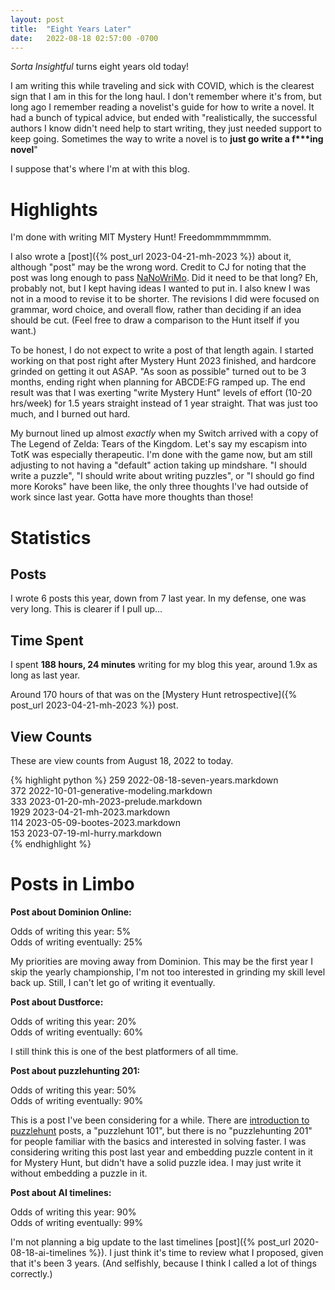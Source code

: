 ```yaml
---
layout: post
title:  "Eight Years Later"
date:   2022-08-18 02:57:00 -0700
---
```


*Sorta Insightful* turns eight years old today!

I am writing this while traveling and sick with COVID, which is the clearest sign that I am in this
for the long haul. I don't remember where it's from, but long ago I remember reading
a novelist's guide for how to write a novel. It had a bunch of typical advice,
but ended with "realistically, the successful authors I know didn't need help
to start writing, they just needed support to keep going.
Sometimes the way to write a novel is to **just go write a f\*\*\*ing novel**"

I suppose that's where I'm at with this blog.

# Highlights

I'm done with writing MIT Mystery Hunt! Freedommmmmmmm.

I also wrote a [post]({% post_url 2023-04-21-mh-2023 %}) about it, although
"post" may be the wrong word. Credit to CJ for noting that the post was long
enough to pass [NaNoWriMo](https://en.wikipedia.org/wiki/National_Novel_Writing_Month). Did it need to be that long? Eh, probably not, but I kept having ideas I wanted to put in. I also knew I was not in a mood to revise
it to be shorter. The revisions I did were focused on grammar, word choice,
and overall flow, rather than deciding if an idea should be cut. (Feel free to
draw a comparison to the Hunt itself if you want.)

To be honest, I do not expect to write a post of that length again. I started
working on that post right after Mystery Hunt 2023 finished, and hardcore
grinded on getting it out ASAP. "As soon as possible" turned out to be 3 months,
ending right when planning for ABCDE:FG ramped up. The end result was that I was
exerting "write Mystery Hunt" levels of effort (10-20 hrs/week) for 1.5 years
straight instead of 1 year straight. That was just too much, and I burned
out hard.

My burnout lined up almost
*exactly* when my Switch arrived with a copy of The Legend of Zelda: Tears of the Kingdom.
Let's say my escapism into TotK was especially therapeutic. I'm done with the
game now, but am still adjusting to not having a "default" action taking up
mindshare.
"I should write a puzzle", "I should write about writing puzzles", or
"I should go find more Koroks" have been like, the only three thoughts I've had outside
of work since last year. Gotta have more thoughts than those!

# Statistics

## Posts

I wrote 6 posts this year, down from 7 last year. In my defense, one was very long.
This is clearer if I pull up...

## Time Spent

I spent **188 hours, 24 minutes** writing for my blog this year, around 1.9x as
long as last year.

Around 170 hours of that was on the [Mystery Hunt retrospective]({% post_url 2023-04-21-mh-2023 %}) post.

## View Counts

These are view counts from August 18, 2022 to today.

{% highlight python %}
259  2022-08-18-seven-years.markdown  
372  2022-10-01-generative-modeling.markdown  
333  2023-01-20-mh-2023-prelude.markdown  
1929 2023-04-21-mh-2023.markdown  
114  2023-05-09-bootes-2023.markdown  
153  2023-07-19-ml-hurry.markdown  
{% endhighlight %}

# Posts in Limbo

**Post about Dominion Online:**

Odds of writing this year: 5%  
Odds of writing eventually: 25%

My priorities are moving away from Dominion. This may be the first year I skip the yearly championship, I'm not too interested in grinding my skill level back up. Still, I can't let go of writing it eventually.

**Post about Dustforce:**

Odds of writing this year: 20%  
Odds of writing eventually: 60%

I still think this is one of the best platformers of all time.

**Post about puzzlehunting 201:**

Odds of writing this year: 50%  
Odds of writing eventually: 90%

This is a post I've been considering for a while. There are [introduction to puzzlehunt](https://blog.vero.site/post/puzzlehunts) posts, a "puzzlehunt 101", but there is no
"puzzlehunting 201" for people familiar with the basics and interested in solving faster.
I was considering writing this post last year
and embedding puzzle content in it for Mystery Hunt, but didn't have a solid puzzle idea.
I may just write it without embedding a puzzle in it.

**Post about AI timelines:**

Odds of writing this year: 90%  
Odds of writing eventually: 99%

I'm not planning a big update to the last timelines [post]({% post_url 2020-08-18-ai-timelines %}). I just think it's time to review what I proposed, given that it's been 3 years.
(And selfishly, because I think I called a lot of things correctly.)

